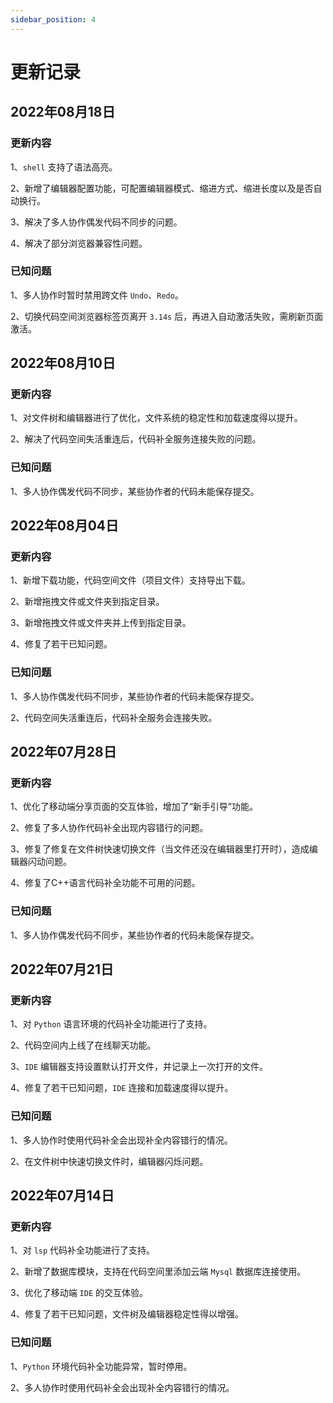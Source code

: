 ```yaml
---
sidebar_position: 4
---
```


# 更新记录


## 2022年08月18日 

### 更新内容

1、`shell` 支持了语法高亮。

2、新增了编辑器配置功能，可配置编辑器模式、缩进方式、缩进长度以及是否自动换行。

3、解决了多人协作偶发代码不同步的问题。

4、解决了部分浏览器兼容性问题。


### 已知问题

1、多人协作时暂时禁用跨文件 `Undo`、`Redo`。

2、切换代码空间浏览器标签页离开 `3.14s` 后，再进入自动激活失败，需刷新页面激活。


## 2022年08月10日 

### 更新内容

1、对文件树和编辑器进行了优化，文件系统的稳定性和加载速度得以提升。

2、解决了代码空间失活重连后，代码补全服务连接失败的问题。


### 已知问题

1、多人协作偶发代码不同步，某些协作者的代码未能保存提交。


## 2022年08月04日 

### 更新内容

1、新增下载功能，代码空间文件（项目文件）支持导出下载。

2、新增拖拽文件或文件夹到指定目录。

3、新增拖拽文件或文件夹并上传到指定目录。

4、修复了若干已知问题。


### 已知问题

1、多人协作偶发代码不同步，某些协作者的代码未能保存提交。

2、代码空间失活重连后，代码补全服务会连接失败。


## 2022年07月28日 

### 更新内容

1、优化了移动端分享页面的交互体验，增加了“新手引导”功能。

2、修复了多人协作代码补全出现内容错行的问题。

3、修复了修复在文件树快速切换文件（当文件还没在编辑器里打开时），造成编辑器闪动问题。

4、修复了C++语言代码补全功能不可用的问题。


### 已知问题

1、多人协作偶发代码不同步，某些协作者的代码未能保存提交。



## 2022年07月21日 

### 更新内容

1、对 `Python` 语言环境的代码补全功能进行了支持。

2、代码空间内上线了在线聊天功能。

3、`IDE` 编辑器支持设置默认打开文件，并记录上一次打开的文件。

4、修复了若干已知问题，`IDE` 连接和加载速度得以提升。

### 已知问题

1、多人协作时使用代码补全会出现补全内容错行的情况。

2、在文件树中快速切换文件时，编辑器闪烁问题。 


## 2022年07月14日 

### 更新内容

1、对 `lsp` 代码补全功能进行了支持。

2、新增了数据库模块，支持在代码空间里添加云端 `Mysql` 数据库连接使用。

3、优化了移动端 `IDE` 的交互体验。

4、修复了若干已知问题，文件树及编辑器稳定性得以增强。

### 已知问题

1、`Python` 环境代码补全功能异常，暂时停用。

2、多人协作时使用代码补全会出现补全内容错行的情况。
